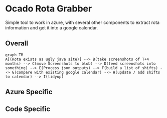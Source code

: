 # Ocado Rota Grabber

Simple tool to work in azure, with several other components to extract rota information and get it into a google calendar.

## Overall

```mermaid
graph TB
A[(Rota exists as ugly java site)] --> B(take screenshots of T+4 months) --> C(move Screenshots to blob) --> D(feed screenshots into something) --> E(Process json outputs) --> F(build a list of shifts) --> G(compare with existing google calendar) --> H(update / add shifts to calendar) --> I(tidyup)
```

## Azure Specific

## Code Specific
